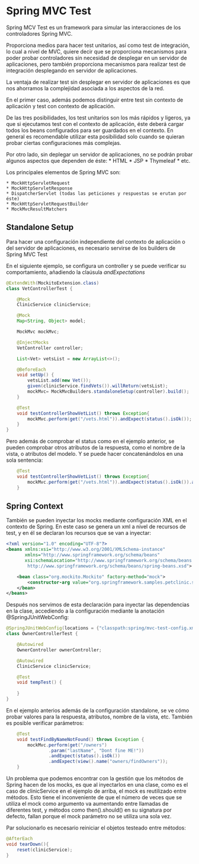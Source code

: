 # Spring MVC Test

Spring MCV Test es un framework para simular las interacciones de los controladores Spring MVC.

Proporciona medios para hacer test unitarios, así como test de integración, lo cual a nivel de MVC, quiere decir que se proporciona mecanismos para poder probar controladores sin necesidad de desplegar en un servidor de aplicaciones, pero también proporciona mecanismos para realizar test de integración desplegando en servidor de aplicaciones.

La ventaja de realizar test sin desplegar en servidor de aplicaciones es que nos ahorramos la complejidad asociada a los aspectos de la red.

En el primer caso, además podemos distinguir entre test sin contexto de aplicación y test con contexto de aplicación.

De las tres posibilidades, los test unitarios son los más rápidos y ligeros, ya que si ejecutamos test con el contexto de aplicación, éste deberá cargar todos los beans configurados para ser guardados en el contexto. En general es recomendable utilizar esta posibilidad solo cuando se quieran probar ciertas configuraciones más complejas.

Por otro lado, sin deplegar un servidor de aplicaciones, no se podrán probar algunos aspectos que dependen de éste:
    * HTML
    * JSP
    * Thymeleaf
    * etc.

Los principales elementos de Spring MVC son:

    * MockHttpServletRequest
    * MockHttpServletResponse
    * DispatcherServlet (todas las peticiones y respuestas se erutan por éste)
    * MockHttpServletRequestBuilder
    * MockMvcResultMatchers

## Standalone Setup

Para hacer una configuración independiente del contexto de aplicación o del servidor de aplicaciones, es necesario servirse de los builders de Spring MVC Test

En el siguiente ejemplo, se configura un controller y se puede verificar su comportamiento, añadiendo la claúsula _andExpectations_

```java
@ExtendWith(MockitoExtension.class)
class VetControllerTest {

    @Mock
    ClinicService clinicService;

    @Mock
    Map<String, Object> model;

    MockMvc mockMvc;

    @InjectMocks
    VetController controller;

    List<Vet> vetsList = new ArrayList<>();

    @BeforeEach
    void setUp() {
        vetsList.add(new Vet());
        given(clinicService.findVets()).willReturn(vetsList);
        mockMvc= MockMvcBuilders.standaloneSetup(controller).build();
    }

    @Test
    void testControllerShowVetList() throws Exception{
        mockMvc.perform(get("/vets.html")).andExpect(status().isOk());
    }
}
```
  
Pero además de comprobar el status como en el ejemplo anterior, se pueden comprobar otros atributos de la respuesta, como el nombre de la vista, o atributos del modelo. Y se puede hacer concatenándolos en una sola sentencia:

```java
    @Test
    void testControllerShowVetList() throws Exception{
        mockMvc.perform(get("/vets.html")).andExpect(status().isOk()).andExpect(model().attributeExists("vets")).andExpect(view().name("vets/vetList"));
    }
```

## Spring Context

También se pueden inyectar los mocks mediante configuración XML en el contexto de Spring. En este caso se genera un xml a nivel de recursos de test, y en él se declaran los recursos que se van a inyectar:

```xml
<?xml version="1.0" encoding="UTF-8"?>
<beans xmlns:xsi="http://www.w3.org/2001/XMLSchema-instance"
       xmlns="http://www.springframework.org/schema/beans"
       xsi:schemaLocation="http://www.springframework.org/schema/beans
        http://www.springframework.org/schema/beans/spring-beans.xsd">

    <bean class="org.mockito.Mockito" factory-method="mock">
        <constructor-arg value="org.springframework.samples.petclinic.service.ClinicService"/>
    </bean>
</beans>
```

Después nos servimos de esta declaración para inyectar las dependencias en la clase, accediendo a la configuración mediante la anotación @SpringJUnitWebConfig:

```java
@SpringJUnitWebConfig(locations = {"classpath:spring/mvc-test-config.xml"})
class OwnerControllerTest {

    @Autowired
    OwnerController ownerController;

    @Autowired
    ClinicService clinicService;

    @Test
    void tempTest() {
        
    }
}
```

En el ejemplo anterios además de la configuración standalone, se ve cómo probar valores para la respuesta, atributos, nombre de la vista, etc. También es posible verificar parámetros:

```java
    @Test
    void testFindByNameNotFound() throws Exception {
        mockMvc.perform(get("/owners")
                .param("lastName", "Dont fine ME!"))
                .andExpect(status().isOk())
                .andExpect(view().name("owners/findOwners"));
    }
```

Un problema que podemos encontrar con la gestión que los métodos de Spring hacen de los mocks, es que al inyectarlos en una clase, como es el caso de clinicService en el ejemplo de arriba, el mock es reutilizado entre métodos. Esto tiene el inconveniente de que el número de veces que se utiliza el mock como argumento va aumentando entre llamadas de diferentes test, y métodos como then().should() en su signatura por defecto, fallan porque el mock parámetro no se utiliza una sola vez.

Par solucionarlo es necesario reiniciar el objetos testeado entre métodos:

```java
@AfterEach
void tearDown(){
    reset(clinicService);
}
```